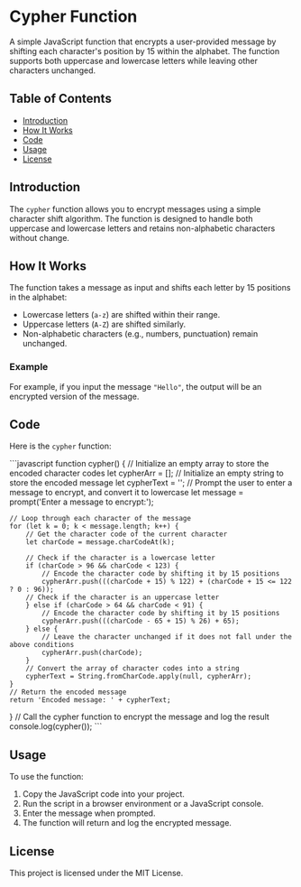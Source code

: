 # Cypher Function

A simple JavaScript function that encrypts a user-provided message by shifting each character's position by 15 within the alphabet. The function supports both uppercase and lowercase letters while leaving other characters unchanged.

## Table of Contents

- [Introduction](#introduction)
- [How It Works](#how-it-works)
- [Code](#code)
- [Usage](#usage)
- [License](#license)

## Introduction

The `cypher` function allows you to encrypt messages using a simple character shift algorithm. The function is designed to handle both uppercase and lowercase letters and retains non-alphabetic characters without change.

## How It Works

The function takes a message as input and shifts each letter by 15 positions in the alphabet:

- Lowercase letters (`a-z`) are shifted within their range.
- Uppercase letters (`A-Z`) are shifted similarly.
- Non-alphabetic characters (e.g., numbers, punctuation) remain unchanged.

### Example

For example, if you input the message `"Hello"`, the output will be an encrypted version of the message.

## Code

Here is the `cypher` function:

\`\`\`javascript
function cypher() {
// Initialize an empty array to store the encoded character codes
let cypherArr = [];
// Initialize an empty string to store the encoded message
let cypherText = '';
// Prompt the user to enter a message to encrypt, and convert it to lowercase
let message = prompt('Enter a message to encrypt:');

    // Loop through each character of the message
    for (let k = 0; k < message.length; k++) {
        // Get the character code of the current character
        let charCode = message.charCodeAt(k);

        // Check if the character is a lowercase letter
        if (charCode > 96 && charCode < 123) {
            // Encode the character code by shifting it by 15 positions
            cypherArr.push(((charCode + 15) % 122) + (charCode + 15 <= 122 ? 0 : 96));
        // Check if the character is an uppercase letter
        } else if (charCode > 64 && charCode < 91) {
            // Encode the character code by shifting it by 15 positions
            cypherArr.push(((charCode - 65 + 15) % 26) + 65);
        } else {
            // Leave the character unchanged if it does not fall under the above conditions
            cypherArr.push(charCode);
        }
        // Convert the array of character codes into a string
        cypherText = String.fromCharCode.apply(null, cypherArr);
    }
    // Return the encoded message
    return 'Encoded message: ' + cypherText;

}
// Call the cypher function to encrypt the message and log the result
console.log(cypher());
\`\`\`

## Usage

To use the function:

1. Copy the JavaScript code into your project.
2. Run the script in a browser environment or a JavaScript console.
3. Enter the message when prompted.
4. The function will return and log the encrypted message.

## License

This project is licensed under the MIT License.
